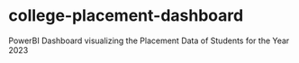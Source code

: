 # college-placement-dashboard
PowerBI Dashboard visualizing the Placement Data of Students for the Year 2023
